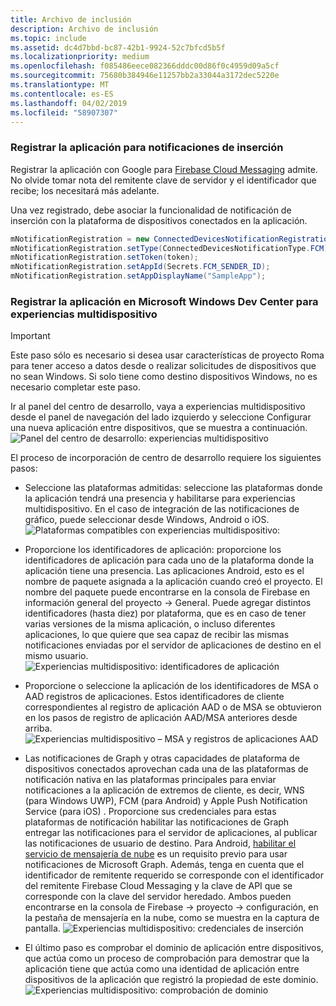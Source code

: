 ```yaml
---
title: Archivo de inclusión
description: Archivo de inclusión
ms.topic: include
ms.assetid: dc4d7bbd-bc87-42b1-9924-52c7bfcd5b5f
ms.localizationpriority: medium
ms.openlocfilehash: f085486eece082366dddc00d86f0c4959d09a5cf
ms.sourcegitcommit: 75680b384946e11257bb2a33044a3172dec5220e
ms.translationtype: MT
ms.contentlocale: es-ES
ms.lasthandoff: 04/02/2019
ms.locfileid: "58907307"
---
```

### <a name="register-your-app-for-push-notifications"></a>Registrar la aplicación para notificaciones de inserción

Registrar la aplicación con Google para [Firebase Cloud Messaging](https://firebase.google.com/docs/cloud-messaging/android/client) admite. No olvide tomar nota del remitente clave de servidor y el identificador que recibe; los necesitará más adelante.

Una vez registrado, debe asociar la funcionalidad de notificación de inserción con la plataforma de dispositivos conectados en la aplicación.

```Java
mNotificationRegistration = new ConnectedDevicesNotificationRegistration();
mNotificationRegistration.setType(ConnectedDevicesNotificationType.FCM);
mNotificationRegistration.setToken(token);
mNotificationRegistration.setAppId(Secrets.FCM_SENDER_ID);
mNotificationRegistration.setAppDisplayName("SampleApp");
```

### <a name="register-your-app-in-microsoft-windows-dev-center-for-cross-device-experiences"></a>Registrar la aplicación en Microsoft Windows Dev Center para experiencias multidispositivo

> [!IMPORTANT]
> Este paso sólo es necesario si desea usar características de proyecto Roma para tener acceso a datos desde o realizar solicitudes de dispositivos que no sean Windows. Si solo tiene como destino dispositivos Windows, no es necesario completar este paso.

Ir al panel del centro de desarrollo, vaya a experiencias multidispositivo desde el panel de navegación del lado izquierdo y seleccione Configurar una nueva aplicación entre dispositivos, que se muestra a continuación.
![Panel del centro de desarrollo: experiencias multidispositivo](../../notifications/media/dev_center_portal/dev_center_portal_1_overview.png)

El proceso de incorporación de centro de desarrollo requiere los siguientes pasos:
* Seleccione las plataformas admitidas: seleccione las plataformas donde la aplicación tendrá una presencia y habilitarse para experiencias multidispositivo. En el caso de integración de las notificaciones de gráfico, puede seleccionar desde Windows, Android o iOS.
![Plataformas compatibles con experiencias multidispositivo:](../../notifications/media/dev_center_portal/dev_center_portal_2_supported_platforms.png)

* Proporcione los identificadores de aplicación: proporcione los identificadores de aplicación para cada uno de la plataforma donde la aplicación tiene una presencia. Las aplicaciones Android, esto es el nombre de paquete asignada a la aplicación cuando creó el proyecto. El nombre del paquete puede encontrarse en la consola de Firebase en información general del proyecto -> General. Puede agregar distintos identificadores (hasta diez) por plataforma, que es en caso de tener varias versiones de la misma aplicación, o incluso diferentes aplicaciones, lo que quiere que sea capaz de recibir las mismas notificaciones enviadas por el servidor de aplicaciones de destino en el mismo usuario. 
![Experiencias multidispositivo: identificadores de aplicación](../../notifications/media/dev_center_portal/dev_center_portal_3_app_ids.png)

* Proporcione o seleccione la aplicación de los identificadores de MSA o AAD registros de aplicaciones. Estos identificadores de cliente correspondientes al registro de aplicación AAD o de MSA se obtuvieron en los pasos de registro de aplicación AAD/MSA anteriores desde arriba. 
![Experiencias multidispositivo – MSA y registros de aplicaciones AAD](../../notifications/media/dev_center_portal/dev_center_portal_4_msa_aad_connections.png)

* Las notificaciones de Graph y otras capacidades de plataforma de dispositivos conectados aprovechan cada una de las plataformas de notificación nativa en las plataformas principales para enviar notificaciones a la aplicación de extremos de cliente, es decir, WNS (para Windows UWP), FCM (para Android) y Apple Push Notification Service (para iOS) . Proporcione sus credenciales para estas plataformas de notificación habilitar las notificaciones de Graph entregar las notificaciones para el servidor de aplicaciones, al publicar las notificaciones de usuario de destino. Para Android, [habilitar el servicio de mensajería de nube](https://firebase.google.com/docs/cloud-messaging/android/client) es un requisito previo para usar notificaciones de Microsoft Graph. Además, tenga en cuenta que el identificador de remitente requerido se corresponde con el identificador del remitente Firebase Cloud Messaging y la clave de API que se corresponde con la clave del servidor heredado. Ambos pueden encontrarse en la consola de Firebase -> proyecto -> configuración, en la pestaña de mensajería en la nube, como se muestra en la captura de pantalla.
![Experiencias multidispositivo: credenciales de inserción](../../notifications/media/dev_center_portal/dev_center_portal_5_push_credentials.png)

* El último paso es comprobar el dominio de aplicación entre dispositivos, que actúa como un proceso de comprobación para demostrar que la aplicación tiene que actúa como una identidad de aplicación entre dispositivos de la aplicación que registró la propiedad de este dominio.
![Experiencias multidispositivo: comprobación de dominio](../../notifications/media/dev_center_portal/dev_center_portal_6_domain_verification.png)
